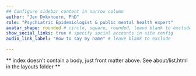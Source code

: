 ```yaml
---
## Configure sidebar content in narrow column
author: "Jen Dykxhoorn, PhD"
role: "Psychiatric Epidemiologist & public mental health expert"
avatar_shape: rounded # circle, square, rounded, leave blank to exclude
show_social_links: true # specify social accounts in site config
audio_link_label: "How to say my name" # leave blank to exclude

---
```


** index doesn't contain a body, just front matter above.
See about/list.html in the layouts folder **